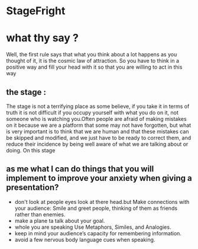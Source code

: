 # StageFright


# what thy say ?

Well, the first rule says that what you think about a lot happens as you thought of it, it is the cosmic law of attraction. So you have to think in a positive way and fill your head with it so that you are willing to act in this way

## the stage :

The stage is not a terrifying place as some believe, if you take it in terms of truth it is not difficult if you occupy yourself with what you do on it, not someone who is watching you.Often people are afraid of making mistakes on it because we are a platform that some may not have forgotten, but what is very important is to think that we are human and that these mistakes can be skipped and modified, and we just have to be ready to correct them, and reduce their incidence by being well aware of what we are talking about or doing. On this stage 

## as me what I can do things that you will implement to improve your anxiety when giving a presentation?

* don't look at people eyes look at there head.but Make connections with your audience: Smile and greet people, thinking of them as friends rather than enemies.
* make a plane ta talk about your goal.
* whole you are speaking Use Metaphors, Similes, and Analogies.
*  keep in mind your audience’s capacity for remembering information.
* avoid a few nervous body language cues when speaking. 


 




